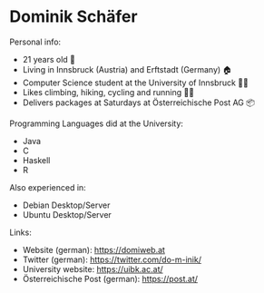 # Dominik Schäfer

Personal info:
- 21 years old 👨
- Living in Innsbruck (Austria) and Erftstadt (Germany) 🏠
- Computer Science student at the University of Innsbruck 👨‍🎓
- Likes climbing, hiking, cycling and running 🧗‍♂️
- Delivers packages at Saturdays at Österreichische Post AG 📦

Programming Languages did at the University:
- Java
- C
- Haskell
- R

Also experienced in:
- Debian Desktop/Server
- Ubuntu Desktop/Server

Links:
- Website (german): https://domiweb.at
- Twitter (german): https://twitter.com/do-m-inik/
- University website: https://uibk.ac.at/
- Österreichische Post (german): https://post.at/ 
